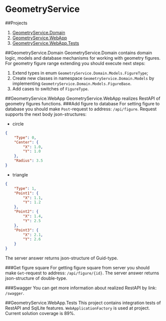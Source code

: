 # GeometryService

##Projects
1. [GeometryService.Domain](##GeometryService.Domain)
1. [GeometryService.WebApp](##GeometryService.WebApp)
1. [GeometryService.WebApp.Tests](##GeometryService.WebApp.Tests)


##GeometryService.Domain
GeometryService.Domain contains domain logic, models and database mechanisms for working with geometry figures.
For geometry figure range extending you should execute next steps:
1. Extend types in enum `GeometryService.Domain.Models.FigureType`;
1. Create new classes in namespace `GeometryService.Domain.Models` by implementing `GeometryService.Domain.Models.FigureBase`.
1. Add cases to switches of `FigureType`.

##GeometryService.WebApp
GeometryService.WebApp realizes RestAPI of geometry figures functions.
###Add figure to database
For setting figure to database you should make `Post`-request to address: `/api/figure`. 
Request supports the next body json-structures:
- circle
```json
{
    "Type": 0,
    "Center": {
        "X": 1.0,
        "Y": 1.0
    },
    "Radius": 3.5
}
```
- triangle
```json
{
    "Type": 1,
    "Point1": {
        "X": 1.1,
        "Y": 1.2
    },
    "Point2": {
        "X": 1.4,
        "Y": 2.5
    },
    "Point3": {
        "X": 2.1,
        "Y": 2.6
    }
}
```
The server answer returns json-structure of Guid-type.

###Get figure square
For getting figure square from server you should make `Get`-request to address: `/api/figure/{id}`.
The server answer returns json-structure of double-type.

###Swagger
You can get more information about realized RestAPI by link: `/swagger`.

##GeometryService.WebApp.Tests
This project contains integration tests of RestAPI and SqlLite features. 
`WebApplicationFactory` is used at project.
Current solution coverage is 89%.